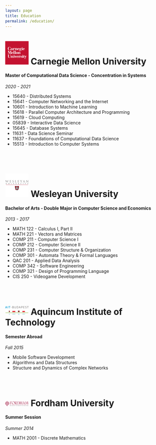```yaml
---
layout: page
title: Education
permalink: /education/
---
```



# [<img src="/assets/img/cmu-logo.png" width="75"/>](https://www.cmu.edu/) Carnegie Mellon University 
#### Master of Computational Data Science - Concentration in Systems
*2020 - 2021*
- 15640 - Distributed Systems
- 15641 - Computer Networking and the Internet
- 10601 - Introduction to Machine Learning
- 15618 - Parallel Computer Architecture and Programming
- 15619 - Cloud Computing
- 05839 - Interactive Data Science
- 15645 - Database Systems
- 11631 - Data Science Seminar
- 11637 - Foundations of Computational Data Science
- 15513 - Introduction to Computer Systems
<br/>
<br/>

# [<img src="/assets/img/wes-logo.png" width="75"/>](https://www.wesleyan.edu/) Wesleyan University
#### Bachelor of Arts - Double Major in Computer Science and Economics
*2013 - 2017*
- MATH 122 - Calculus I, Part II
- MATH 221 - Vectors and Matrices
- COMP 211 - Computer Science I
- COMP 212 - Computer Science II
- COMP 231 - Computer Structure & Organization
- COMP 301 - Automata Theory & Formal Languages
- QAC 201 - Applied Data Analysis
- COMP 342 - Software Engineering
- COMP 321 - Design of Programming Language
- CIS 250 - Videogame Development
<br/>
<br/>

# [<img src="/assets/img/ait-logo.png" width="75"/>](https://www.ait-budapest.com/) Aquincum Institute of Technology
#### Semester Abroad
*Fall 2015*
- Mobile Software Development
- Algorithms and Data Structures
- Structure and Dynamics of Complex Networks
<br/>
<br/>

# [<img src="/assets/img/fordham-logo.png" width="75"/>](https://www.fordham.edu/) Fordham University
#### Summer Session
*Summer 2014*
- MATH 2001 - Discrete Mathematics